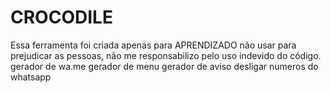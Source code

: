 # CROCODILE
Essa ferramenta foi criada apenas para APRENDIZADO não usar para prejudicar as pessoas, não me responsabilizo pelo uso indevido do código. gerador de wa.me gerador de menu gerador de aviso desligar numeros do whatsapp
